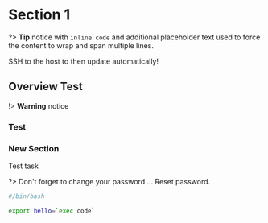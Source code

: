 # Section 1

?> **Tip** notice with `inline code` and additional placeholder text used to
force the content to wrap and span multiple lines.

SSH to the host to then update automatically!

## Overview Test

!> **Warning** notice

### Test

### New Section

Test task

?> Don't forget to change your password ... Reset password.

```bash
#/bin/bash

export hello=`exec code`
```